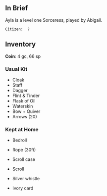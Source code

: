 
## In Brief

Ayla is a level one Sorceress, played by Abigail.

    Citizen:  ?

## Inventory

**Coin**: 4 gc, 66 sp

### Usual Kit

* Cloak
* Staff
* Dagger
* Flint & Tinder
* Flask of Oil
* Waterskin
* Bow + Quiver
* Arrows (20)

### Kept at Home

* Bedroll
* Rope (30ft)
* Scroll case
* Scroll

* Silver whistle
* Ivory card
